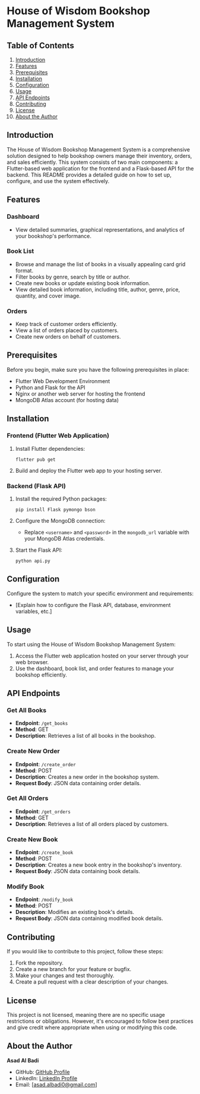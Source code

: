# House of Wisdom Bookshop Management System

## Table of Contents

1. [Introduction](#introduction)
2. [Features](#features)
3. [Prerequisites](#prerequisites)
4. [Installation](#installation)
5. [Configuration](#configuration)
6. [Usage](#usage)
7. [API Endpoints](#api-endpoints)
8. [Contributing](#contributing)
9. [License](#license)
10. [About the Author](#about-the-author)

## Introduction

The House of Wisdom Bookshop Management System is a comprehensive solution designed to help bookshop owners manage their inventory, orders, and sales efficiently. This system consists of two main components: a Flutter-based web application for the frontend and a Flask-based API for the backend. This README provides a detailed guide on how to set up, configure, and use the system effectively.

## Features

### Dashboard

- View detailed summaries, graphical representations, and analytics of your bookshop's performance.

### Book List

- Browse and manage the list of books in a visually appealing card grid format.
- Filter books by genre, search by title or author.
- Create new books or update existing book information.
- View detailed book information, including title, author, genre, price, quantity, and cover image.

### Orders

- Keep track of customer orders efficiently.
- View a list of orders placed by customers.
- Create new orders on behalf of customers.

## Prerequisites

Before you begin, make sure you have the following prerequisites in place:

- Flutter Web Development Environment
- Python and Flask for the API
- Nginx or another web server for hosting the frontend
- MongoDB Atlas account (for hosting data)

## Installation

### Frontend (Flutter Web Application)

1. Install Flutter dependencies:

   ```shell
   flutter pub get
   ```
4. Build and deploy the Flutter web app to your hosting server.

### Backend (Flask API)

1. Install the required Python packages:

   ```shell
   pip install Flask pymongo bson
   ```
2. Configure the MongoDB connection:

   - Replace `<username>` and `<password>` in the `mongodb_url` variable with your MongoDB Atlas credentials.
3. Start the Flask API:

   ```shell
   python api.py
   ```

## Configuration

Configure the system to match your specific environment and requirements:

- [Explain how to configure the Flask API, database, environment variables, etc.]

## Usage

To start using the House of Wisdom Bookshop Management System:

1. Access the Flutter web application hosted on your server through your web browser.
2. Use the dashboard, book list, and order features to manage your bookshop efficiently.

## API Endpoints

### Get All Books

- **Endpoint**: `/get_books`
- **Method**: GET
- **Description**: Retrieves a list of all books in the bookshop.

### Create New Order

- **Endpoint**: `/create_order`
- **Method**: POST
- **Description**: Creates a new order in the bookshop system.
- **Request Body**: JSON data containing order details.

### Get All Orders

- **Endpoint**: `/get_orders`
- **Method**: GET
- **Description**: Retrieves a list of all orders placed by customers.

### Create New Book

- **Endpoint**: `/create_book`
- **Method**: POST
- **Description**: Creates a new book entry in the bookshop's inventory.
- **Request Body**: JSON data containing book details.

### Modify Book

- **Endpoint**: `/modify_book`
- **Method**: POST
- **Description**: Modifies an existing book's details.
- **Request Body**: JSON data containing modified book details.

## Contributing

If you would like to contribute to this project, follow these steps:

1. Fork the repository.
2. Create a new branch for your feature or bugfix.
3. Make your changes and test thoroughly.
4. Create a pull request with a clear description of your changes.

## License

This project is not licensed, meaning there are no specific usage restrictions or obligations. However, it's encouraged to follow best practices and give credit where appropriate when using or modifying this code.

## About the Author

**Asad Al Badi**

- GitHub: [GitHub Profile](https://github.com/asad-albadi)
- LinkedIn: [LinkedIn Profile](https://www.linkedin.com/in/asadalbadi/)
- Email: [asad.albadi0@gmail.com]
